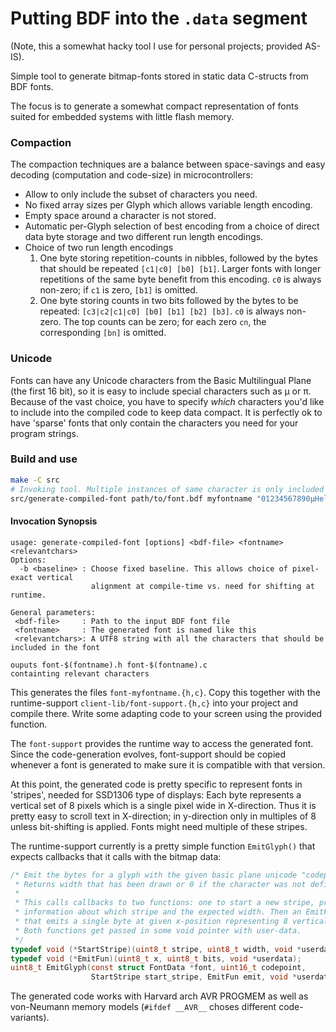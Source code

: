 Putting BDF into the `.data` segment
====================================

(Note, this a somewhat hacky tool I use for personal projects; provided AS-IS).

Simple tool to generate bitmap-fonts stored in static data C-structs
from BDF fonts.

The focus is to generate a somewhat compact representation of fonts suited
for embedded systems with little flash memory.

### Compaction

The compaction techniques are a balance between space-savings and easy
decoding (computation and code-size) in microcontrollers:

  * Allow to only include the subset of characters you need.
  * No fixed array sizes per Glyph which allows variable length encoding.
  * Empty space around a character is not stored.
  * Automatic per-Glyph selection of best encoding from a choice of direct
    data byte storage and two different run length encodings.
  * Choice of two run length encodings
    1) One byte storing repetition-counts in nibbles, followed by
       the bytes that should be repeated `[c1|c0] [b0] [b1]`.
       Larger fonts with longer repetitions of the same byte benefit from
       this encoding. `c0` is always non-zero; if `c1` is zero, `[b1]` is
       omitted.
    2) One byte storing counts in two bits followed by the bytes to
       be repeated: `[c3|c2|c1|c0] [b0] [b1] [b2] [b3]`.
       `c0` is always non-zero. The top counts can be zero; for each
       zero `cn`, the corresponding `[bn]` is omitted.

### Unicode

Fonts can have any Unicode characters from the Basic Multilingual Plane (the
first 16 bit), so it is easy to include special characters such as μ or π.
Because of the vast choice, you have to specify _which_ characters you'd like
to include into the compiled code to keep data compact. It is perfectly
ok to have 'sparse' fonts that only contain the characters you need for
your program strings.

### Build and use
```bash
make -C src
# Invoking tool. Multiple instances of same character is only included once.
src/generate-compiled-font path/to/font.bdf myfontname "01234567890μHelloWorld"
```

#### Invocation Synopsis
```
usage: generate-compiled-font [options] <bdf-file> <fontname> <relevantchars>
Options:
  -b <baseline> : Choose fixed baseline. This allows choice of pixel-exact vertical
                  alignment at compile-time vs. need for shifting at runtime.

General parameters:
 <bdf-file>     : Path to the input BDF font file
 <fontname>     : The generated font is named like this
 <relevantchars>: A UTF8 string with all the characters that should be included in the font

ouputs font-$(fontname).h font-$(fontname).c
containting relevant characters
```

This generates the files `font-myfontname.{h,c}`. Copy this together with
the runtime-support `client-lib/font-support.{h,c}` into your project and
compile there. Write some adapting code to your screen using the provided
function.

The `font-support` provides the runtime way to access the generated font.
Since the code-generation evolves, font-support should be copied whenever
a font is generated to make sure it is compatible with that version.

At this point, the generated code is pretty specific to represent fonts in
'stripes', needed for SSD1306 type of displays: Each byte represents a vertical
set of 8 pixels which is a single pixel wide in X-direction. Thus it is pretty
easy to scroll text in X-direction; in y-direction only in
multiples of 8 unless bit-shifting is applied.
Fonts might need multiple of these stripes.

The runtime-support currently is a pretty simple function `EmitGlyph()` that
expects callbacks that it calls with the bitmap data:

```c
/* Emit the bytes for a glyph with the given basic plane unicode "codepoint"
 * Returns width that has been drawn or 0 if the character was not defined.
 *
 * This calls callbacks to two functions: one to start a new stripe, providing
 * information about which stripe and the expected width. Then an EmitFun() call
 * that emits a single byte at given x-position representing 8 vertical pixels.
 * Both functions get passed in some void pointer with user-data.
 */
typedef void (*StartStripe)(uint8_t stripe, uint8_t width, void *userdata);
typedef void (*EmitFun)(uint8_t x, uint8_t bits, void *userdata);
uint8_t EmitGlyph(const struct FontData *font, uint16_t codepoint,
                  StartStripe start_stripe, EmitFun emit, void *userdata);
```

The generated code works with Harvard arch AVR PROGMEM as well as von-Neumann
memory models (`#ifdef __AVR__` choses different code-variants).